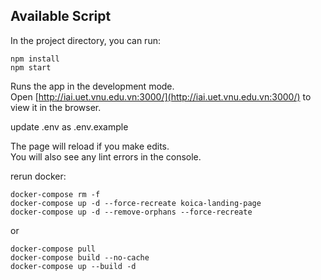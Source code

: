## Available Script

In the project directory, you can run:

```
npm install
npm start
```

Runs the app in the development mode.<br />
Open [http://iai.uet.vnu.edu.vn:3000/](http://iai.uet.vnu.edu.vn:3000/) to view it in the browser.

update .env as .env.example

The page will reload if you make edits.<br />
You will also see any lint errors in the console.

rerun docker:

```
docker-compose rm -f
docker-compose up -d --force-recreate koica-landing-page
docker-compose up -d --remove-orphans --force-recreate
```

or

```
docker-compose pull
docker-compose build --no-cache
docker-compose up --build -d
```
